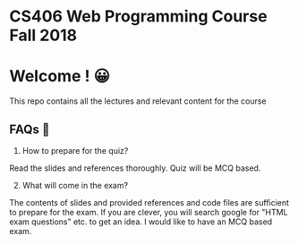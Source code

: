 # CS406 Web Programming Course Fall 2018

# Welcome ! :grinning: 

This repo contains all the lectures and relevant content for the course 

## FAQs :gem:

1. How to prepare for the quiz?

Read the slides and references thoroughly. Quiz will be MCQ based.

2. What will come in the exam?

The contents of slides and provided references and code files are sufficient to prepare for the exam. If you are clever, you will search google for "HTML exam questions" etc. to get an idea. I would like to have an MCQ based exam. 
